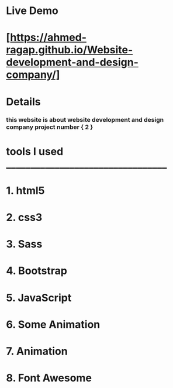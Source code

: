 # Live Demo

# [https://ahmed-ragap.github.io/Website-development-and-design-company/]


# __Details__

### this website is about website development and design company project number { 2 }



# tools I used  _________________________________

# 1. html5
# 2. css3
# 3. Sass
# 4. Bootstrap
# 5. JavaScript
# 6. Some Animation  
# 7. Animation 
# 8. Font Awesome

     
  



